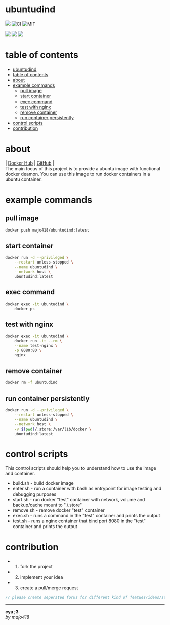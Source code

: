 # ubuntudind
[![](https://img.shields.io/docker/image-size/majo418/ubuntudind)](https://hub.docker.com/r/majo418/ubuntudind)
![CI](https://github.com/majo418/ubuntudind/workflows/Image/badge.svg)
![MIT](https://img.shields.io/badge/license-MIT-blue.svg)

![](https://img.shields.io/badge/dynamic/json?color=darkred&label=Issues&query=open_issues&suffix=x&url=https%3A%2F%2Fapi.github.com%2Frepos%2Fmajo418%2Fubuntudind)
![](https://img.shields.io/badge/dynamic/json?color=navy&label=Forks&query=forks&suffix=x&url=https%3A%2F%2Fapi.github.com%2Frepos%2Fmajo418%2Fubuntudind)
![](https://img.shields.io/badge/dynamic/json?color=green&label=Subscribers&query=subscribers_count&suffix=x&url=https%3A%2F%2Fapi.github.com%2Frepos%2Fmajo418%2Fubuntudind)

# table of contents
- [ubuntudind](#ubuntudind)
- [table of contents](#table-of-contents)
- [about](#about)
- [example commands](#example-commands)
  - [pull image](#pull-image)
  - [start container](#start-container)
  - [exec command](#exec-command)
  - [test with nginx](#test-with-nginx)
  - [remove container](#remove-container)
  - [run container persistently](#run-container-persistently)
- [control scripts](#control-scripts)
- [contribution](#contribution)

# about
|
[Docker Hub](https://hub.docker.com/r/majo418/ubuntudind)
|
[GitHub](https://github.com/majo418/ubuntudind)
|  
The main focus of this project is to provide a ubuntu image with functional docker deamon.
You can use this image to run docker containers in a ubuntu container.

# example commands
## pull image
```sh
docker push majo418/ubuntudind:latest
```
## start container
```sh
docker run -d --privileged \
    --restart unless-stopped \
    --name ubuntudind \
    --network host \
    ubuntudind:latest
```
## exec command
```sh
docker exec -it ubuntudind \
    docker ps
```
## test with nginx
```sh
docker exec -it ubuntudind \
    docker run -it --rm \
    --name test-nginx \
    -p 8080:80 \
    nginx
```
## remove container
```sh
docker rm -f ubuntudind
```
## run container persistently
```sh
docker run -d --privileged \
    --restart unless-stopped \
    --name ubuntudind \
    --network host \
    -v $(pwd)/.store:/var/lib/docker \
    ubuntudind:latest
```

# control scripts
This control scripts should help you to understand how to use the image and container.
 - build.sh - build docker image
 - enter.sh - run a container with bash as entrypoint for image testing and debugging purposes
 - start.sh - run docker "test" container with network, volume and backup/cache mount to "./.store"
 - remove.sh - remove docker "test" container
 - exec.sh - runs a command in the "test" container and prints the output
 - test.sh - runs a nginx container that bind port 8080 in the "test" container and prints the output

# contribution
 - 1. fork the project
 - 2. implement your idea
 - 3. create a pull/merge request
```ts
// please create seperated forks for different kind of featues/ideas/structure changes/implementations
```

---
**cya ;3**  
*by majo418*